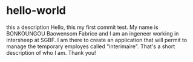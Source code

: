 # hello-world
this a description
Hello, this my first commit test. 
My name is BONKOUNGOU Baowensom Fabrice and I am an ingeneer working in intersheep at SGBF.
I am there to create an application that will permit to manage the temporary employes called "interimaire".
That's a short description of who I am.
Thank you!
